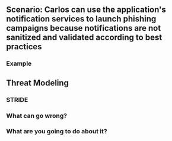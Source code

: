 ## Scenario: Carlos can use the application's notification services to launch phishing campaigns because notifications are not sanitized and validated according to best practices

### Example

## Threat Modeling

### STRIDE

### What can go wrong?

### What are you going to do about it?